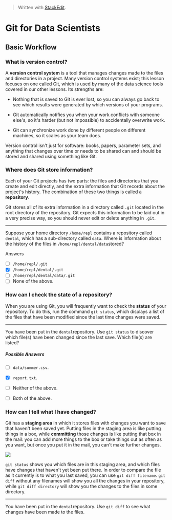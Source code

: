 


> Written with [StackEdit](https://stackedit.io/).

# Git for Data Scientists

## Basic Workflow

### What is version control?

A  **version control system**  is a tool that manages changes made to the files and directories in a project. Many version control systems exist; this lesson focuses on one called Git, which is used by many of the data science tools covered in our other lessons. Its strengths are:

-   Nothing that is saved to Git is ever lost, so you can always go back to see which results were generated by which versions of your programs.
    
-   Git automatically notifies you when your work conflicts with someone else's, so it's harder (but not impossible) to accidentally overwrite work.
    
-   Git can synchronize work done by different people on different machines, so it scales as your team does.
    

Version control isn't just for software: books, papers, parameter sets, and anything that changes over time or needs to be shared can and should be stored and shared using something like Git.

### Where does Git store information?

Each of your Git projects has two parts: the files and directories that you create and edit directly, and the extra information that Git records about the project's history. The combination of these two things is called a  **repository**.

Git stores all of its extra information in a directory called  `.git`  located in the root directory of the repository. Git expects this information to be laid out in a very precise way, so you should never edit or delete anything in  `.git`.

---

Suppose your home directory `/home/repl` contains a repository called `dental`, which has a sub-directory called `data`. Where is information about the history of the files in `/home/repl/dental/data`stored?

  Answers
- [ ]  `/home/repl/.git`
- [X] `/home/repl/dental/.git`
- [ ] `/home/repl/dental/data/.git`
- [ ] None of the above.

### How can I check the state of a repository?

When you are using Git, you will frequently want to check the  **status**  of your repository. To do this, run the command  `git status`, which displays a list of the files that have been modified since the last time changes were saved.

---
You have been put in the `dental`repository. Use `git status` to discover which file(s) have been changed since the last save. Which file(s) are listed?

##### Possible Answers

- [ ]   `data/summer.csv`.
    
-   [X] `report.txt`.
    
-   [ ] Neither of the above.
    
-   [ ] Both of the above.

### How can I tell what I have changed?

Git has a  **staging area**  in which it stores files with changes you want to save that haven't been saved yet. Putting files in the staging area is like putting things in a box, while  **committing**  those changes is like putting that box in the mail: you can add more things to the box or take things out as often as you want, but once you put it in the mail, you can't make further changes.

![](https://s3.amazonaws.com/assets.datacamp.com/production/course_5355/datasets/staging-area.png)

`git status` shows you which files are in this staging area, and which files have changes that haven't yet been put there. In order to compare the file as it currently is to what you last saved, you can use `git diff filename`. `git diff` without any filenames will show you all the changes in your repository, while `git diff directory` will show you the changes to the files in some directory.

---

You have been put in the `dental`repository. Use `git diff` to see what changes have been made to the files.
<!--stackedit_data:
eyJoaXN0b3J5IjpbLTk5OTk2MzUwOV19
-->